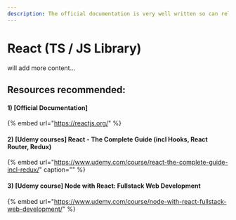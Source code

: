 ```yaml
---
description: The official documentation is very well written so can rely on.
---
```


# React \(TS / JS Library\)

will add more content...

## Resources recommended:

#### 1\) \[Official Documentation\]

{% embed url="https://reactjs.org/" %}

#### 2\) \[Udemy courses\] React - The Complete Guide \(incl Hooks, React Router, Redux\)

{% embed url="https://www.udemy.com/course/react-the-complete-guide-incl-redux/" caption="" %}

#### 3\) \[Udemy course\] Node with React: Fullstack Web Development

{% embed url="https://www.udemy.com/course/node-with-react-fullstack-web-development/" %}





